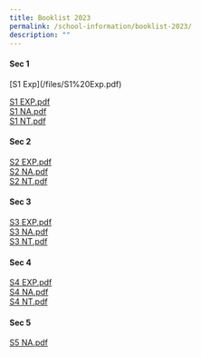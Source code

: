 ```yaml
---
title: Booklist 2023
permalink: /school-information/booklist-2023/
description: ""
---
```

<h4><strong>Sec 1</strong></h4>
[S1 Exp](/files/S1%20Exp.pdf)
<p><a href="/files/ESSS%20S1%20EXP.pdf">S1 EXP.pdf</a><br>
<a href="/files/ESSS%20S1%20NA.pdf">S1 NA.pdf</a><br><a href="/files/ESSS%20S1%20NT.pdf">S1 NT.pdf</a></p>
<h4><strong>Sec 2</strong></h4>
<p><a href="/files/ESSS%20S2%20EXP.pdf">S2 EXP.pdf</a><br><a href="/files/ESSS%20S2%20NA.pdf">S2 NA.pdf</a><br><a href="/files/ESSS%20S2%20NT.pdf">S2 NT.pdf</a></p>
<h4><strong>Sec 3</strong></h4>
<p><a href="/files/ESSS%20S3%20EXP.pdf">S3 EXP.pdf</a><br><a href="/files/ESSS%20S3%20NA.pdf">S3 NA.pdf</a><br><a href="/files/ESSS%20S3%20NT.pdf">S3 NT.pdf</a></p>
<h4><strong>Sec 4</strong></h4>
<p><a href="/files/ESSS%20S4%20EXP.pdf">S4 EXP.pdf</a><br><a href="/files/S4%20NA.pdf">S4 NA.pdf</a><br><a href="/files/ESSS%20S4%20NT.pdf">S4 NT.pdf</a></p>
<h4><strong>Sec 5</strong></h4>
<p><a href="/files/ESSS%20S5%20NA.pdf">S5 NA.pdf</a></p>